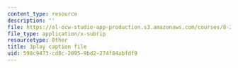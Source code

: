 ```yaml
---
content_type: resource
description: ''
file: https://ol-ocw-studio-app-production.s3.amazonaws.com/courses/8-286-the-early-universe-fall-2013/598c9473cd8c20959bd2274f84abfdf9_RgScJ20EnW8.srt
file_type: application/x-subrip
resourcetype: Other
title: 3play caption file
uid: 598c9473-cd8c-2095-9bd2-274f84abfdf9
---
```

